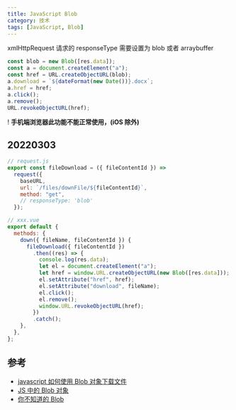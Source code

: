 ```yaml
---
title: JavaScript Blob
category: 技术
tags: [JavaScript, Blob]
---
```


xmlHttpRequest 请求的 responseType 需要设置为 blob 或者 arraybuffer

```javascript
const blob = new Blob([res.data]);
const a = document.createElement("a");
const href = URL.createObjectURL(blob);
a.download = `${dateFormat(new Date())}.docx`;
a.href = href;
a.click();
a.remove();
URL.revokeObjectURL(href);
```

! **手机端浏览器此功能不能正常使用，(iOS 除外)**

## 20220303

```js
// request.js
export const fileDownload = ({ fileContentId }) =>
  request({
    baseURL,
    url: `/files/downFile/${fileContentId}`,
    method: "get",
    // responseType: 'blob'
  });

// xxx.vue
export default {
  methods: {
    down({ fileName, fileContentId }) {
      fileDownload({ fileContentId })
        .then((res) => {
          console.log(res.data);
          let el = document.createElement("a");
          let href = window.URL.createObjectURL(new Blob([res.data]));
          el.setAttribute("href", href);
          el.setAttribute("download", fileName);
          el.click();
          el.remove();
          window.URL.revokeObjectURL(href);
        })
        .catch();
    },
  },
};
```

## 参考

- [javascript 如何使用 Blob 对象下载文件](https://www.yisu.com/zixun/152920.html)
- [JS 中的 Blob 对象](https://www.jianshu.com/p/b322c2d5d778)
- [你不知道的 Blob](http://caibaojian.com/blob.html)
